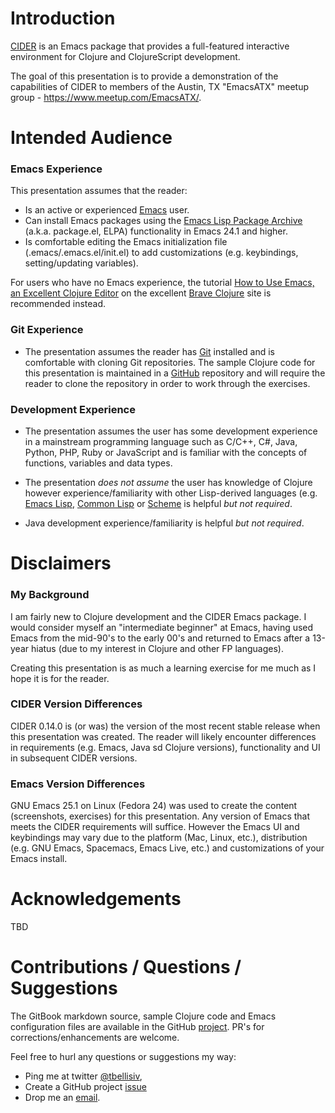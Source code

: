 # Introduction

[CIDER](https://github.com/clojure-emacs/cider) is an Emacs package that provides a full-featured interactive environment for Clojure and ClojureScript development.

The goal of this presentation is to provide a demonstration of the capabilities of CIDER to members of the Austin, TX "EmacsATX" meetup group - https://www.meetup.com/EmacsATX/.

# Intended Audience

### Emacs Experience

This presentation assumes that the reader:

 * Is an active or experienced [Emacs](https://www.gnu.org/software/emacs/) user.
 * Can install Emacs packages using the [Emacs Lisp Package Archive](https://elpa.gnu.org/) (a.k.a. package.el, ELPA) functionality in Emacs 24.1 and higher.
 * Is comfortable editing the Emacs initialization file (.emacs/.emacs.el/init.el) to add customizations (e.g. keybindings, setting/updating variables). 
 
For users who have no Emacs experience, the tutorial [How to Use Emacs, an Excellent Clojure Editor](http://www.braveclojure.com/basic-emacs/) on the excellent [Brave Clojure](http://www.braveclojure.com/) site is recommended instead.

### Git Experience

* The presentation assumes the reader has [Git](https://git-scm.com/) installed and is comfortable with cloning Git repositories. The sample Clojure code for this presentation is maintained in a [GitHub](https://github.com/tbellisiv/clojure-emacs-cider-intro) repository and will require the reader to clone the repository in order to work through the exercises.

### Development Experience

* The presentation assumes the user has some development experience in a mainstream programming language such as C/C++, C#, Java, Python, PHP, Ruby or JavaScript and is familiar with the concepts of functions, variables and data types. 

* The presentation *does not assume* the user has knowledge of Clojure however experience/familiarity with 
other Lisp-derived languages (e.g. [Emacs Lisp](https://www.emacswiki.org/emacs/EmacsLisp), [Common Lisp](https://www.common-lisp.net/) or [Scheme](https://en.wikipedia.org/wiki/Scheme_(programming_language)) is helpful *but not required*.

* Java development experience/familiarity is helpful *but not required*.

# Disclaimers

### My Background

I am fairly new to Clojure development and the CIDER Emacs package. I would consider myself an "intermediate beginner" at Emacs, having used Emacs from the mid-90's to the early 00's and returned to Emacs after a 13-year hiatus (due to my interest in Clojure and other FP languages).

Creating this presentation is as much a learning exercise for me much as I hope it is for the reader.

### CIDER Version Differences

CIDER 0.14.0 is (or was) the version of the most recent stable release when this presentation was created. The reader will likely encounter differences in requirements (e.g. Emacs, Java sd Clojure versions), functionality and UI in subsequent CIDER versions.

### Emacs Version Differences

GNU Emacs 25.1 on Linux (Fedora 24) was used to create the content (screenshots, exercises) for this presentation. Any version of Emacs that meets the CIDER requirements will suffice. However the Emacs UI and keybindings may vary due to the platform (Mac, Linux, etc.), distribution (e.g. GNU Emacs, Spacemacs, Emacs Live, etc.) and customizations of your Emacs install.



# Acknowledgements

TBD

# Contributions / Questions / Suggestions

The GitBook markdown source, sample Clojure code and Emacs configuration files are available in the GitHub [project](https://github.com/tbellisiv/clojure-emacs-cider-intro). PR's for corrections/enhancements are welcome.

Feel free to hurl any questions or suggestions my way:
* Ping me at twitter [@tbellisiv](https://twitter.com/tbellisiv),
* Create a GitHub project [issue](https://github.com/tbellisiv/clojure-emacs-cider-intro/issues/new)
* Drop me an [email](mailto:tbellisiv@gmail.com).